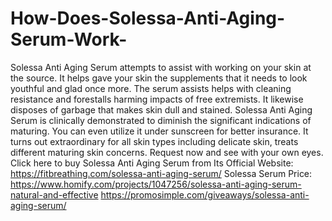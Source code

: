 # How-Does-Solessa-Anti-Aging-Serum-Work-
Solessa Anti Aging Serum attempts to assist with working on your skin at the source. It helps gave your skin the supplements that it needs to look youthful and glad once more. The serum assists helps with cleaning resistance and forestalls harming impacts of free extremists. It likewise disposes of garbage that makes skin dull and stained. Solessa Anti Aging Serum is clinically demonstrated to diminish the significant indications of maturing. You can even utilize it under sunscreen for better insurance. It turns out extraordinary for all skin types including delicate skin, treats different maturing skin concerns. Request now and see with your own eyes. Click here to buy Solessa Anti Aging Serum from Its Official Website: https://fitbreathing.com/solessa-anti-aging-serum/  Solessa Serum Price: https://www.homify.com/projects/1047256/solessa-anti-aging-serum-natural-and-effective  https://promosimple.com/giveaways/solessa-anti-aging-serum/
